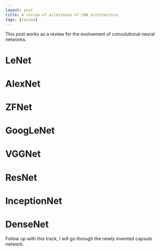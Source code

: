 ```yaml
---
layout: post
title: A review of milestones of CNN architecture
tags: [review]
---
```


This post works as a review for the evolvement of convolutional neural networks. 


# LeNet 


# AlexNet



# ZFNet 


# GoogLeNet 



# VGGNet


# ResNet



# InceptionNet


# DenseNet


Follow up with this track, I will go through the newly invented capsule network.
